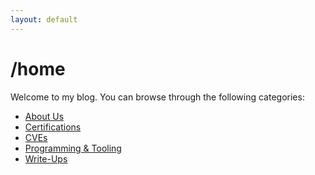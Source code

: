 ```yaml
---
layout: default
---
```


# /home

Welcome to my blog. You can browse through the following categories:

- [About Us](./blog/about-us.html)<br>
- [Certifications](./blog/certifications.html)<br>
- [CVEs](./blog/cves.html)<br>
- [Programming & Tooling](./blog/)<br>
- [Write-Ups](./blog/)<br>
